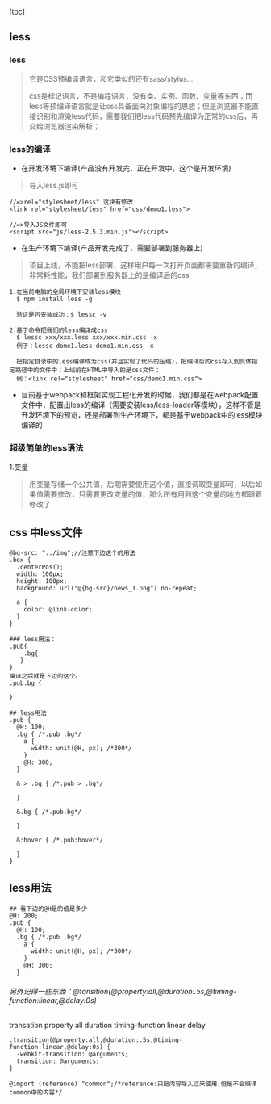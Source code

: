 [toc]
## less
### less
> 它是CSS预编译语言，和它类似的还有sass/stylus...
>
> css是标记语言，不是编程语言，没有类、实例、函数、变量等东西；而less等预编译语言就是让css具备面向对象编程的思想；但是浏览器不能直接识别和渲染less代码，需要我们把less代码预先编译为正常的css后，再交给浏览器渲染解析；

### less的编译
- 在开发环境下编译(产品没有开发完，正在开发中，这个是开发环境)
> 导入less.js即可
```
//=>rel="stylesheet/less" 这块有修改
<link rel="stylesheet/less" href="css/demo1.less">

//=>导入JS文件即可
<script src="js/less-2.5.3.min.js"></script>
```

- 在生产环境下编译(产品开发完成了，需要部署到服务器上)
> 项目上线，不能把less部署，这样用户每一次打开页面都需要重新的编译，非常耗性能，我们部署到服务器上的是编译后的css
```
1.在当前电脑的全局环境下安装less模块
  $ npm install less -g

  验证是否安装成功：$ lessc -v

2.基于命令把我们的less编译成css
  $ lessc xxx/xxx.less xxx/xxx.min.css -x
  例子：lessc dome1.less demo1.min.css -x

  把指定目录中的less编译成为css(并且实现了代码的压缩)，把编译后的css存入到具体指定路径中的文件中；上线前在HTML中导入的是css文件；
  例：<link rel="stylesheet" href="css/demo1.min.css">
```

- 目前基于webpack和框架实现工程化开发的时候，我们都是在webpack配置文件中，配置出less的编译（需要安装less/less-loader等模块），这样不管是开发环境下的预览，还是部署到生产环境下，都是基于webpack中的less模块编译的

### 超级简单的less语法
1.变量
> 用变量存储一个公共值，后期需要使用这个值，直接调取变量即可，以后如果值需要修改，只需要更改变量的值，那么所有用到这个变量的地方都跟着修改了
## css 中less文件

```
@bg-src: "../img";//注意下边这个的用法
.box {
  .centerPos();
  width: 100px;
  height: 100px;
  background: url("@{bg-src}/news_1.png") no-repeat;

  a {
    color: @link-color;
  }
}

```

```
### less用法：
.pub{
    .bg{
   }
}
编译之后就是下边的这个。
.pub.bg {

}
```

```
## less用法
.pub {
  @H: 100;
  .bg { /*.pub .bg*/
    a {
      width: unit(@H, px); /*300*/
    }
    @H: 300;
  }

  & > .bg { /*.pub > .bg*/

  }

  &.bg { /*.pub.bg*/

  }

  &:hover { /*.pub:hover*/

  }
}

```
## less用法
```
## 看下边的@H是的值是多少
@H: 200;
.pub {
  @H: 100;
  .bg { /*.pub .bg*/
    a {
      width: unit(@H, px); /*300*/
    }
    @H: 300;
  }
```
###### 另外记得一些东西：@tansition(@property:all,@duration:.5s,@timing-function:linear,@delay:0s)
transation property all duration timing-function  linear delay

```
.transition(@property:all,@duration:.5s,@timing-function:linear,@delay:0s) {
  -webkit-transition: @arguments;
  transition: @arguments;
}
```

```
@import (reference) "common";/*reference:只把内容导入过来使用,但是不会编译common中的内容*/

```





